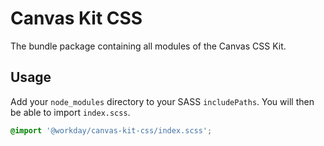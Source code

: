 # Canvas Kit CSS

The bundle package containing all modules of the Canvas CSS Kit.

## Usage

Add your `node_modules` directory to your SASS `includePaths`. You will then be able to import
`index.scss`.

```scss
@import '@workday/canvas-kit-css/index.scss';
```
